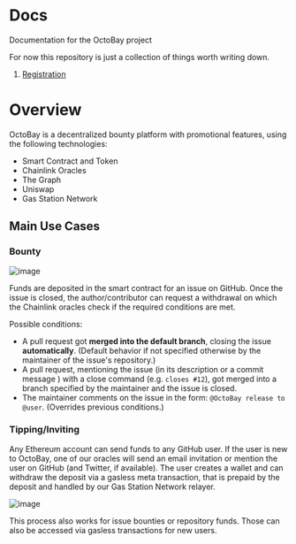 # Docs

Documentation for the OctoBay project

For now this repository is just a collection of things worth writing down.

1. [Registration](https://octobay.github.io/docs/REGISTRATION.html)

# Overview

OctoBay is a decentralized bounty platform with promotional features, using the following technologies:

- Smart Contract and Token
- Chainlink Oracles
- The Graph
- Uniswap
- Gas Station Network

## Main Use Cases

### Bounty

![image](https://user-images.githubusercontent.com/6792578/107638409-d6739200-6c6f-11eb-9833-ff94dedb57bc.png)

Funds are deposited in the smart contract for an issue on GitHub. Once the issue is closed, the author/contributor can request a withdrawal on which the Chainlink oracles check if the required conditions are met.

Possible conditions:

- A pull request got **merged into the default branch**, closing the issue **automatically**. (Default behavior if not specified otherwise by the maintainer of the issue's repository.)
- A pull request, mentioning the issue (in its description or a commit message ) with a close command (e.g. `closes #12`), got merged into a branch specified by the maintainer and the issue is closed.
- The maintainer comments on the issue in the form: `@OctoBay release to @user`. (Overrides previous conditions.)

### Tipping/Inviting

Any Ethereum account can send funds to any GitHub user. If the user is new to OctoBay, one of our oracles will send an email invitation or mention the user on GitHub (and Twitter, if available). The user creates a wallet and can withdraw the deposit via a gasless meta transaction, that is prepaid by the deposit and handled by our Gas Station Network relayer.

![image](https://user-images.githubusercontent.com/6792578/107778410-5539ff00-6d44-11eb-95a6-c3d652c180c0.png)

This process also works for issue bounties or repository funds. Those can also be accessed via gasless transactions for new users.
